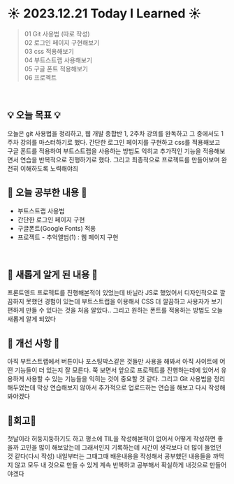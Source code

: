 # ☀️ 2023.12.21 Today I Learned ☀️
>01 Git 사용법 (따로 작성) <br/>
02 로그인 페이지 구현해보기 <br/>
03 css 적용해보기 <br/>
04 부트스트랩 사용해보기 <br/>
05 구글 폰트 적용해보기 <br/>
06 프로젝트 <br/>
<br/>

## 💡 오늘 목표 💡
오늘은 git 사용법을 정리하고, 웹 개발 종합반 1, 2주차 강의를 완독하고 그 중에서도 1주차 강의를 마스터하기로 했다.
간단한 로그인 페이지를 구현하고 css를 적용해보고 구글 폰트를 적용하여 부트스트랩을 사용하는 방법도 익히고 추가적인 기능을 적용해보면서 연습을 반복적으로 진행하기로 했다.
그리고 최종적으로 프로젝트를 만들어보며 완전히 이해하도록 노력해야즤
<br/>

## 📖 오늘 공부한 내용 📖
- 부트스트랩 사용법
- 간단한 로그인 페이지 구현 
- 구글폰트(Google Fonts) 적용
- 프로젝트 - 추억앨범(1) : 웹 페이지 구현
<br/>

## 📖 새롭게 알게 된 내용 📖
프론트엔드 프로젝트를 진행해본적이 있었는데  바닐라 JS로 했었어서 디자인적으로 깔끔하지 못했던 경험이 있는데 부트스트랩을 이용해서 CSS 더 깔끔하고 사용자가 보기 편하게 만들 수 있다는 것을 처음 알았다.. 그리고 원하는 폰트를 적용하는 방법도 오늘 새롭게 알게 되었다
<br/>

## 📁 개선 사항 📁
아직 부트스트랩에서 버튼이나 포스팅박스같은 것들만 사용을 해봐서 아직 사이트에 어떤 기능들이 더 있는지 잘 모른다. 쭉 보면서 앞으로 프로젝트를 진행하는데에 있어서 유용하게 사용할 수 있는 기능들을 익히는 것이 중요할 것 같다. 그리고 Git 사용법을 정리해두었는데 막상 연습해보지 않아서 추가적으로 업로드하는 연습을 해보고 다시 작성해봐야겠다
<br/>

## 🧸회고🧸
첫날이라 허둥지둥하기도 하고 평소에 TIL을 작성해본적이 없어서 어떻게 작성하면 좋을까 고민을 많이 해보았는데 그래서인지 기록하는데 시간이 생각보다 더 많이 들었던 것 같다(다시 작성) 내일부터는 그때그때 배운내용을 작성해서 공부했던 내용들을 까먹지 않고 모두 내 것으로 만들 수 있게 계속 반복하고 공부해서 확실하게 내것으로 만들어야겠다

